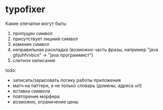 typofixer
=========

Какие опечатки могут быть:

1. пропущен символ
2. присутствует лишний символ
3. изменен символ
4. неправильная раскладка (возможно часть фразы, например "java ghjuhfvvbcn" -> "java программист")
5. слитное написание

todo:

* записать/зарисовать логику работы приложения
* матч на паттерн, а не только словарь (домены, адреса url)
* вставка символа
* повторение морфера
* возможно, ограничение цены
